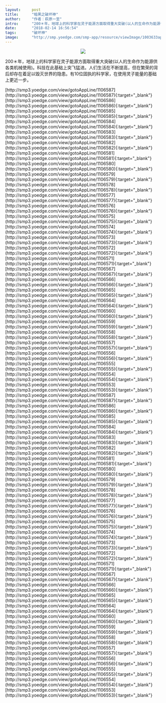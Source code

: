 ```yaml
---
layout:     post
title:      "暗黑之破坏神"
author:     "作者：萩原一至"
intro:      "200＊年，地球上的科学家在灵子能源方面取得重大突破(以人的生命作为能源供各类机械使用)。科技在此基础上突飞猛进。人们生活在不断提高，但在繁荣的背后却存在着足以毁灭世界的隐患。有10位固执的科学家，在使用灵子能量的基础上更近一步。"
date:       "2018-02-14 16:56:54"
tags:       "破坏神"
image:      "http://smp.yoedge.com/smp-app/resource/viewImage/1003633appline.png"
---
```

<div style="text-align: center">
<p><img src="http://smp.yoedge.com/smp-app/resource/viewImage/1003633appline.png"/></p>
</div>
<p class="post-meta">
<span>200＊年，地球上的科学家在灵子能源方面取得重大突破(以人的生命作为能源供各类机械使用)。科技在此基础上突飞猛进。人们生活在不断提高，但在繁荣的背后却存在着足以毁灭世界的隐患。有10位固执的科学家，在使用灵子能量的基础上更近一步。</span>
</p>
[http://smp3.yoedge.com/view/gotoAppLine/1106587](http://smp3.yoedge.com/view/gotoAppLine/1106587){:target="_blank"}
[http://smp3.yoedge.com/view/gotoAppLine/1106586](http://smp3.yoedge.com/view/gotoAppLine/1106586){:target="_blank"}
[http://smp3.yoedge.com/view/gotoAppLine/1106585](http://smp3.yoedge.com/view/gotoAppLine/1106585){:target="_blank"}
[http://smp3.yoedge.com/view/gotoAppLine/1106584](http://smp3.yoedge.com/view/gotoAppLine/1106584){:target="_blank"}
[http://smp3.yoedge.com/view/gotoAppLine/1106583](http://smp3.yoedge.com/view/gotoAppLine/1106583){:target="_blank"}
[http://smp3.yoedge.com/view/gotoAppLine/1106582](http://smp3.yoedge.com/view/gotoAppLine/1106582){:target="_blank"}
[http://smp3.yoedge.com/view/gotoAppLine/1106581](http://smp3.yoedge.com/view/gotoAppLine/1106581){:target="_blank"}
[http://smp3.yoedge.com/view/gotoAppLine/1106580](http://smp3.yoedge.com/view/gotoAppLine/1106580){:target="_blank"}
[http://smp3.yoedge.com/view/gotoAppLine/1106579](http://smp3.yoedge.com/view/gotoAppLine/1106579){:target="_blank"}
[http://smp3.yoedge.com/view/gotoAppLine/1106578](http://smp3.yoedge.com/view/gotoAppLine/1106578){:target="_blank"}
[http://smp3.yoedge.com/view/gotoAppLine/1106577](http://smp3.yoedge.com/view/gotoAppLine/1106577){:target="_blank"}
[http://smp3.yoedge.com/view/gotoAppLine/1106576](http://smp3.yoedge.com/view/gotoAppLine/1106576){:target="_blank"}
[http://smp3.yoedge.com/view/gotoAppLine/1106575](http://smp3.yoedge.com/view/gotoAppLine/1106575){:target="_blank"}
[http://smp3.yoedge.com/view/gotoAppLine/1106574](http://smp3.yoedge.com/view/gotoAppLine/1106574){:target="_blank"}
[http://smp3.yoedge.com/view/gotoAppLine/1106573](http://smp3.yoedge.com/view/gotoAppLine/1106573){:target="_blank"}
[http://smp3.yoedge.com/view/gotoAppLine/1106572](http://smp3.yoedge.com/view/gotoAppLine/1106572){:target="_blank"}
[http://smp3.yoedge.com/view/gotoAppLine/1106571](http://smp3.yoedge.com/view/gotoAppLine/1106571){:target="_blank"}
[http://smp3.yoedge.com/view/gotoAppLine/1106567](http://smp3.yoedge.com/view/gotoAppLine/1106567){:target="_blank"}
[http://smp3.yoedge.com/view/gotoAppLine/1106566](http://smp3.yoedge.com/view/gotoAppLine/1106566){:target="_blank"}
[http://smp3.yoedge.com/view/gotoAppLine/1106565](http://smp3.yoedge.com/view/gotoAppLine/1106565){:target="_blank"}
[http://smp3.yoedge.com/view/gotoAppLine/1106564](http://smp3.yoedge.com/view/gotoAppLine/1106564){:target="_blank"}
[http://smp3.yoedge.com/view/gotoAppLine/1106560](http://smp3.yoedge.com/view/gotoAppLine/1106560){:target="_blank"}
[http://smp3.yoedge.com/view/gotoAppLine/1106559](http://smp3.yoedge.com/view/gotoAppLine/1106559){:target="_blank"}
[http://smp3.yoedge.com/view/gotoAppLine/1106558](http://smp3.yoedge.com/view/gotoAppLine/1106558){:target="_blank"}
[http://smp3.yoedge.com/view/gotoAppLine/1106557](http://smp3.yoedge.com/view/gotoAppLine/1106557){:target="_blank"}
[http://smp3.yoedge.com/view/gotoAppLine/1106556](http://smp3.yoedge.com/view/gotoAppLine/1106556){:target="_blank"}
[http://smp3.yoedge.com/view/gotoAppLine/1106555](http://smp3.yoedge.com/view/gotoAppLine/1106555){:target="_blank"}
[http://smp3.yoedge.com/view/gotoAppLine/1106554](http://smp3.yoedge.com/view/gotoAppLine/1106554){:target="_blank"}
[http://smp3.yoedge.com/view/gotoAppLine/1106553](http://smp3.yoedge.com/view/gotoAppLine/1106553){:target="_blank"}
[http://smp3.yoedge.com/view/gotoAppLine/1106587](http://smp3.yoedge.com/view/gotoAppLine/1106587){:target="_blank"}
[http://smp3.yoedge.com/view/gotoAppLine/1106586](http://smp3.yoedge.com/view/gotoAppLine/1106586){:target="_blank"}
[http://smp3.yoedge.com/view/gotoAppLine/1106585](http://smp3.yoedge.com/view/gotoAppLine/1106585){:target="_blank"}
[http://smp3.yoedge.com/view/gotoAppLine/1106584](http://smp3.yoedge.com/view/gotoAppLine/1106584){:target="_blank"}
[http://smp3.yoedge.com/view/gotoAppLine/1106583](http://smp3.yoedge.com/view/gotoAppLine/1106583){:target="_blank"}
[http://smp3.yoedge.com/view/gotoAppLine/1106582](http://smp3.yoedge.com/view/gotoAppLine/1106582){:target="_blank"}
[http://smp3.yoedge.com/view/gotoAppLine/1106581](http://smp3.yoedge.com/view/gotoAppLine/1106581){:target="_blank"}
[http://smp3.yoedge.com/view/gotoAppLine/1106580](http://smp3.yoedge.com/view/gotoAppLine/1106580){:target="_blank"}
[http://smp3.yoedge.com/view/gotoAppLine/1106579](http://smp3.yoedge.com/view/gotoAppLine/1106579){:target="_blank"}
[http://smp3.yoedge.com/view/gotoAppLine/1106578](http://smp3.yoedge.com/view/gotoAppLine/1106578){:target="_blank"}
[http://smp3.yoedge.com/view/gotoAppLine/1106577](http://smp3.yoedge.com/view/gotoAppLine/1106577){:target="_blank"}
[http://smp3.yoedge.com/view/gotoAppLine/1106576](http://smp3.yoedge.com/view/gotoAppLine/1106576){:target="_blank"}
[http://smp3.yoedge.com/view/gotoAppLine/1106575](http://smp3.yoedge.com/view/gotoAppLine/1106575){:target="_blank"}
[http://smp3.yoedge.com/view/gotoAppLine/1106574](http://smp3.yoedge.com/view/gotoAppLine/1106574){:target="_blank"}
[http://smp3.yoedge.com/view/gotoAppLine/1106573](http://smp3.yoedge.com/view/gotoAppLine/1106573){:target="_blank"}
[http://smp3.yoedge.com/view/gotoAppLine/1106572](http://smp3.yoedge.com/view/gotoAppLine/1106572){:target="_blank"}
[http://smp3.yoedge.com/view/gotoAppLine/1106571](http://smp3.yoedge.com/view/gotoAppLine/1106571){:target="_blank"}
[http://smp3.yoedge.com/view/gotoAppLine/1106567](http://smp3.yoedge.com/view/gotoAppLine/1106567){:target="_blank"}
[http://smp3.yoedge.com/view/gotoAppLine/1106566](http://smp3.yoedge.com/view/gotoAppLine/1106566){:target="_blank"}
[http://smp3.yoedge.com/view/gotoAppLine/1106565](http://smp3.yoedge.com/view/gotoAppLine/1106565){:target="_blank"}
[http://smp3.yoedge.com/view/gotoAppLine/1106564](http://smp3.yoedge.com/view/gotoAppLine/1106564){:target="_blank"}
[http://smp3.yoedge.com/view/gotoAppLine/1106560](http://smp3.yoedge.com/view/gotoAppLine/1106560){:target="_blank"}
[http://smp3.yoedge.com/view/gotoAppLine/1106559](http://smp3.yoedge.com/view/gotoAppLine/1106559){:target="_blank"}
[http://smp3.yoedge.com/view/gotoAppLine/1106558](http://smp3.yoedge.com/view/gotoAppLine/1106558){:target="_blank"}
[http://smp3.yoedge.com/view/gotoAppLine/1106557](http://smp3.yoedge.com/view/gotoAppLine/1106557){:target="_blank"}
[http://smp3.yoedge.com/view/gotoAppLine/1106556](http://smp3.yoedge.com/view/gotoAppLine/1106556){:target="_blank"}
[http://smp3.yoedge.com/view/gotoAppLine/1106555](http://smp3.yoedge.com/view/gotoAppLine/1106555){:target="_blank"}
[http://smp3.yoedge.com/view/gotoAppLine/1106554](http://smp3.yoedge.com/view/gotoAppLine/1106554){:target="_blank"}
[http://smp3.yoedge.com/view/gotoAppLine/1106553](http://smp3.yoedge.com/view/gotoAppLine/1106553){:target="_blank"}


